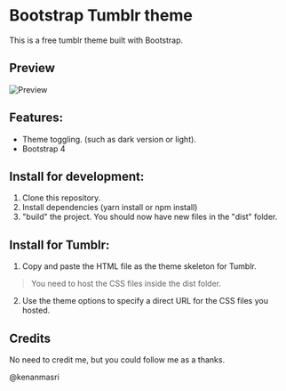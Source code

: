 # Bootstrap Tumblr theme

This is a free tumblr theme built with Bootstrap.

## Preview

![Preview](https://kenanmasri.github.io/tumblr-theme/tumblr-preview.gif)


## Features:
  - Theme toggling. (such as dark version or light).
  - Bootstrap 4
  
## Install for development:

1. Clone this repository.
2. Install dependencies (yarn install or npm install)
3. "build" the project. You should now have new files in the "dist" folder.

## Install for Tumblr:

1. Copy and paste the HTML file as the theme skeleton for Tumblr.
> You need to host the CSS files inside the dist folder.

2. Use the theme options to specify a direct URL for the CSS files you hosted.


## Credits

No need to credit me, but you could follow me as a thanks.

@kenanmasri
